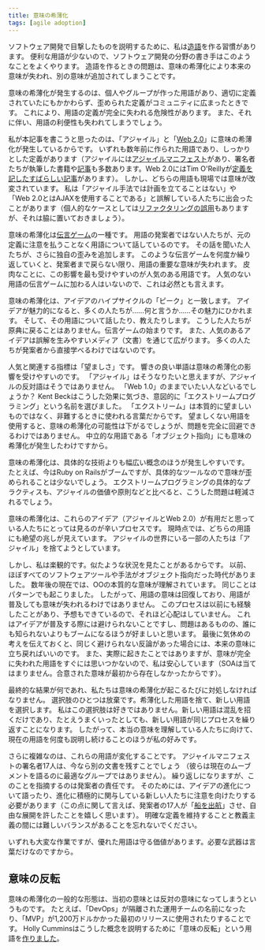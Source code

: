 ```yaml
---
title: 意味の希薄化
tags: [agile adoption]
---
```


<!-- http://www.martinfowler.com/bliki/SemanticDiffusion.html -->

<!-- I have the habit of creating Neologisms to describe the things I see in software development. 
 !-- It's a common habit amongst writers in this field, 
 !-- 	for software development still lacks much useful jargon. 
 !-- One of the problems with building a jargon 
 !-- 	is that terms are vulnerable to losing their meaning, 
 !-- in a process of semantic diffusion - to use yet another potential addition to our jargon. -->

ソフトウェア開発で目撃したものを説明するために、私は[造語](Neologisms)を作る習慣があります。
便利な用語が少ないので、ソフトウェア開発の分野の書き手はこのようなことをよくやります。
造語を作るときの問題は、意味の希薄化により本来の意味が失われ、別の意味が追加されてしまうことです。


<!-- Semantic diffusion 
 !-- 	occurs when you have a word that is coined by a person or group,often with a pretty good definition, 
 !-- 	but then gets spread through the wider community in a way that weakens that definition. 
 !-- This weakening risks losing the definition entirely - and with it any usefulness to the term. -->

意味の希薄化が発生するのは、個人やグループが作った用語があり、適切に定義されていたにもかかわらず、歪められた定義がコミュニティに広まったときです。
これにより、用語の定義が完全に失われる危険性があります。
また、それに伴い、用語の利便性も失われてしまうでしょう。

<!-- I'm partly prompted to write this because I see this semantic diffusion happening very publicly to two terms at the moment: 'agile' and 'Web2.0'.  -->
<!-- Both were coined in the last few years 
 !-- 	and both come with lengthy definitions. (Agile has the agile manifesto, together with numerous books and articles by the authors of the manifesto.  -->
<!-- Web 2.0 has an excellent definitional article by Tim O'Reilly.)  -->
<!-- Yet both of these face a lot of corruption in the field.  -->
<!-- I've run into people who think agile methods mean you shouldn't do any planning and those who think Web 2.0 is solely about using AJAX. 
 !-- (A more personal case is RefactoringMalapropism, but I'll leave that aside for the moment.) -->

私が本記事を書こうと思ったのは、「アジャイル」と「[Web 2.0](Web2.0)」に意味の希薄化が発生しているからです。
いずれも数年前に作られた用語であり、しっかりとした定義があります（アジャイルには[アジャイルマニフェスト](https://agilemanifesto.org/)があり、署名者たちが執筆した書籍や[記事](https://www.martinfowler.com/articles/newMethodology.html)も多数あります。Web 2.0にはTim O'Reillyが[定義を記したすばらしい記事](http://www.oreillynet.com/pub/a/oreilly/tim/news/2005/09/30/what-is-web-20.html)があります）。
しかし、どちらの用語も現場では意味が改変されています。
私は「アジャイル手法では計画を立てることはない」や「Web 2.0とはAJAXを使用することである」と誤解している人たちに出会ったことがあります（個人的なケースとしては[リファクタリングの誤用](RefactoringMalapropism)もありますが、それは脇に置いておきましょう）。

<!-- Semantic diffusion is essentially a succession of the telephone game 
 !-- 	where a different group of people to the originators of a term start talking about it 
 !-- 	without being careful about following the original definition.  -->
<!-- These people are listened to by a further group 
 !-- 	which then goes on to add their own distortions.  -->
<!-- After a few of these hand-offs 
 !-- 	it's easy to lose a lot of the key meaning of the term 
 !-- 	unless you make the point of going back to the originators.  -->
<!-- It's ironic that it's popular terms that tend to suffer from this the most.  -->
<!-- That's inevitable, of course, since unpopular terms have less people to create the telephone chains. -->

意味の希薄化は[伝言ゲーム](https://en.wikipedia.org/wiki/Chinese_whispers)の一種です。
用語の発案者ではない人たちが、元の定義に注意を払うことなく用語について話しているのです。
その話を聞いた人たちが、さらに独自の歪みを追加します。
このような伝言ゲームを何度か繰り返していくと、発案者まで戻らない限り、用語の重要な意味が失われます。
皮肉なことに、この影響を最も受けやすいのが人気のある用語です。
人気のない用語の伝言ゲームに加わる人はいないので、これは必然とも言えます。

<!-- Semantic diffusion tends to coincide 
 !-- 	with hype phase of an idea.  -->
<!-- As an idea becomes attractive, lots of people are... well... attracted.  -->
<!-- Many of these followers talk about the term and teach about it.  -->
<!-- If these people aren't careful to go back to the source, 
 !-- 	the telephone game begins.  -->
<!-- Popular ideas also spread primarily 
 !-- 	though communication media 
 !-- 	that are more likely to lead to misunderstanding - such as writing. 
 !-- Many followers aren't fortunate enough to work directly with the originators and thus learn directly from them. -->

意味の希薄化は、アイデアのハイプサイクルの「ピーク」と一致します。
アイデアが魅力的になると、多くの人たちが……何と言うか……その魅力にひかれます。
そして、その用語について話したり、教えたりします。
こうした人たちが原典に戻ることはありません。伝言ゲームの始まりです。
また、人気のあるアイデアは誤解を生みやすいメディア（文書）を通じて広がります。
多くの人たちが発案者から直接学べるわけではないのです。

<!-- A related indicator to popularity is desirability.  -->
<!-- A word that sounds good may be more likely to suffer from semantic diffusion.  -->
<!-- 'Agile' sounds like something you'd certainly want to be, 
 !-- 	the antonyms of agile aren't at all appealing.  -->
<!-- Who would want to still be merely 1.0 of the web?  -->
<!-- Kent Beck noticed this effect and thus deliberately picked Extreme Programming as a name 
 !-- 	because it less inherently desirable: 'extreme' is often used as a pejorative.  -->
<!-- Using a less desirable term 
 !-- 	may reduce semantic diffusion, but I don't think it avoids the problem completely.  -->
<!-- After all we saw semantic diffusion occur to 'object-oriented' which is a neutral term. -->

人気と関連する指標は「望ましさ」です。
響きの良い単語は意味の希薄化の影響を受けやすいのです。
「アジャイル」はそうなりたいと思えますが、アジャイルの反対語はそうではありません。
「Web 1.0」のままでいたい人などいるでしょうか？
Kent Beckはこうした効果に気づき、意図的に「エクストリームプログラミング」という名前を選びました。
「エクストリーム」は本質的に望ましいものではなく、非難するときに使われる言葉だからです。
望ましくない用語を使用すると、意味の希薄化の可能性は下がるでしょうが、問題を完全に回避できるわけではありません。
中立的な用語である「オブジェクト指向」にも意味の希薄化が発生したわけですから。

<!-- Semantic diffusion is more likely to occur with things 
 !-- 	that are broad concepts rather than hard technologies. 
 !-- Ruby on Rails is getting a lot of hype at the moment, 
 !-- 	but since it's a concrete tool it's hard for its meaning to weaken.  -->
<!-- Extreme Programming's list of concrete practices may also reduce this problem 
 !-- 	compared to agile's broader list of values and principles. -->

意味の希薄化は、具体的な技術よりも幅広い概念のほうが発生しやすいです。
たとえば、今はRuby on Railsがブームですが、具体的なツールなので意味が歪められることは少ないでしょう。
エクストリームプログラミングの具体的なプラクティスも、アジャイルの価値や原則などと比べると、こうした問題は軽減されるでしょう。

<!-- Semantic diffusion is a painful process to watch, 
 !-- particularly for those who find the ideas useful. 
 !-- At the moment I see signs of despair for both of these terms, 
 !-- some people in the agile world are talking of ditching the word agile. -->

意味の希薄化は、これらのアイデア（アジャイルとWeb 2.0）が有用だと思っている人たちにとっては見るのが辛いプロセスです。
現時点では、どちらの用語にも絶望の兆しが見えています。
アジャイルの世界にいる一部の人たちは「アジャイル」を捨てようとしています。

<!-- I'm more sanguine about all this, 
 !-- 	largely because I've seen it before.  -->
<!-- There was a time 
 !-- 	when almost any software tool or method was described as object-oriented.  -->
<!-- But now, years later, the essential meaning of OO is reasonably well understood.  -->
<!-- I saw the same thing happen with patterns.  -->
<!-- So terms do recover their semantic integrity 
 !-- 	and the current diffusion doesn't inevitably mean the terms will lose their meaning.  -->
<!-- I'm also less worried about it because I expected it, again having gone through this process before.  -->
<!-- I think it's an inevitable consequence of ideas becoming popular and despite its problems, 
 !-- 	I prefer the hype to ignorance.  -->
<!-- A final comforting thought is that once the equally inevitable backlash 
 !-- 	comes we get a refocusing on the original meaning.  -->
<!-- As I'm writing this I'm comforted by the fact that 
 !-- 	I can't think of a term that lost its meaning entirely, 
 !-- although I'm sure it's happened. 
 !-- (SOA doesn't count, as I don't think there ever was a commonly agreed meaning for that to start with.) -->

しかし、私は楽観的です。似たような状況を見たことがあるからです。
以前、ほぼすべてのソフトウェアツールや手法がオブジェクト指向だった時代がありました。
数年後の現在では、OOの本質的な意味が理解されています。
同じことはパターンでも起こりました。
したがって、用語の意味は回復しており、用語が普及しても意味が失われるわけではありません。
このプロセスは以前にも経験したことがあり、予想もできているので、それほど心配はしていません。
これはアイデアが普及する際には避けられないことですし、問題はあるものの、誰にも知られないよりもブームになるほうが好ましいと思います。
最後に気休めの考えを伝えておくと、同じく避けられない反論があった場合には、本来の意味に立ち戻ればいいのです。
また、実際に起きたことではありますが、意味が完全に失われた用語をすぐには思いつかないので、私は安心しています（SOAは当てはまりません。合意された意味が最初から存在しなかったからです）。

<!-- Whatever the eventual outcome 
 !-- 	we still have to cope with semantic diffusion as it happens.  -->
<!-- One option is abandonment, 
 !-- 	to drop the diffuse term and pick a new one.  -->
<!-- I don't like this option 
 !-- 	because a new term only adds to the confusion and 
 !-- 	even if you're successful you just end up repeating the process for the new term.  -->
<!-- So my preference is to keep re-articulating the current terminology, 
 !-- 	pointing to those who understand the true meaning. -->

最終的な結果が何であれ、私たちは意味の希薄化が起こるたびに対処しなければなりません。
選択肢のひとつは放棄です。希薄化した用語を捨て、新しい用語を選択します。
私はこの選択肢は好きではありません。新しい用語は混乱を招くだけであり、たとえうまくいったとしても、新しい用語が同じプロセスを繰り返すことになります。
したがって、本当の意味を理解している人たちに向けて、現在の用語を何度も説明し続けることのほうが私の好みです。

<!-- A further complication is that these terms also shift.  -->
<!-- I'm sure if you asked the original seventeen authors of the agile manifesto, 
 !-- they would come up with a different document today. 
 !-- (Let alone the fact that that group wouldn't be the best group to speak for the movement today.)  -->
<!-- Again it's a responsibility for those who are identified as originators to point this out, both by talking about the way the ideas evolve and by pointing to new people who are playing an active role in that evolution.
 !-- (I'm pleased that the original seventeen "let the ship sail" to go its own way.)  -->
<!-- Let's not forget there's a tricky balance between holding to a clear definition and dogmatism. -->

さらに複雑なのは、これらの用語が変化することです。
アジャイルマニフェストの署名者17人は、今なら別の文書を残すことでしょう
（彼らは現在のムーブメントを語るのに最適なグループではありません）。
繰り返しになりますが、このことを指摘するのは発案者の責任です。
そのためには、アイデアの進化について語ったり、進化に積極的に関与している新しい人たちに注意を向けたりする必要があります（この点に関して言えば、発案者の17人が「[船を出航](agileStory)」させ、自由な展開を許したことを嬉しく思います）。
明確な定義を維持することと教義主義の間には難しいバランスがあることを忘れないでください。

<!-- All of this is hard work, but a good term is worth fighting for - particularly since the only bullets you need are words. -->

いずれも大変な作業ですが、優れた用語は守る価値があります。必要な武器は言葉だけなのですから。

<!-- Semantic Inversion -->
## 意味の反転

<!-- A common form of semantic diffusion is
 !-- 	when the term ends up meaning the opposite of what it was coined to describe. 
 !-- Such as "DevOps" turning into the name for a separated operations team or "Minimal Viable Product" being used for a $12M first release. Holly Cummins neatly coined "Semantic Inversion" to describe this variant of concern. -->

意味の希薄化の一般的な形態は、当初の意味とは反対の意味になってしまうというものです。
たとえば、「DevOps」が隔離された運用チームの名前になったり、「MVP」が1,200万ドルかかった最初のリリースに使用されたりすることです。
Holly Cumminsはこうした概念を説明するために「意味の反転」という用語を[作りました](https://x.com/holly_cummins/status/1416040187889688582)。
